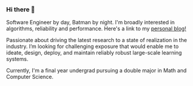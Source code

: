 ### Hi there 👋

<!--
**Harivallabha/Harivallabha** is a ✨ _special_ ✨ repository because its `README.md` (this file) appears on your GitHub profile.-->

Software Engineer by day, Batman by night. I'm broadly interested in algorithms, reliability and performance. Here's a link to my [personal blog!](https://harivallabha.github.io/)

Passionate about driving the latest research to a state of realization in the industry. I’m looking for challenging exposure that would enable me to ideate, design, deploy, and maintain reliably robust large-scale learning systems.

Currently, I'm a final year undergrad pursuing a double major in Math and Computer Science.


